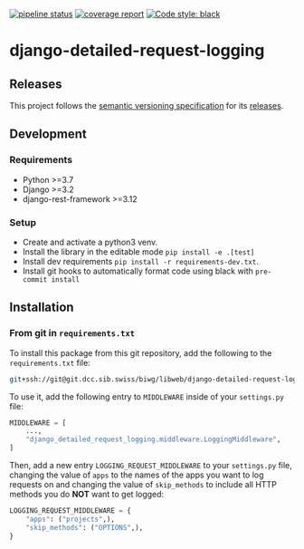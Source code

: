 [![pipeline status](https://git.dcc.sib.swiss/biwg/libweb/django-detailed-request-logging/badges/dev/pipeline.svg)](https://git.dcc.sib.swiss/biwg/libweb/django-detailed-request-logging/-/commits/dev)
[![coverage report](https://git.dcc.sib.swiss/biwg/libweb/django-detailed-request-logging/badges/dev/coverage.svg)](https://git.dcc.sib.swiss/biwg/libweb/django-detailed-request-logging/-/commits/dev)
[![Code style: black](https://img.shields.io/badge/code%20style-black-000000.svg)](https://github.com/psf/black)

# django-detailed-request-logging

## Releases

This project follows the [semantic versioning specification](https://semver.org/) for its [releases](https://git.dcc.sib.swiss/biwg/libweb/django-detailed-request-logging/-/releases).

## Development

### Requirements

- Python >=3.7
- Django >=3.2
- django-rest-framework >=3.12

### Setup

- Create and activate a python3 venv.
- Install the library in the editable mode `pip install -e .[test]`
- Install dev requirements `pip install -r requirements-dev.txt`.
- Install git hooks to automatically format code using black with `pre-commit install`

## Installation

### From git in `requirements.txt`

To install this package from this git repository, add the following to the `requirements.txt` file:

```bash
git+ssh://git@git.dcc.sib.swiss/biwg/libweb/django-detailed-request-logging.git@master#egg=django-detailed-request-logging
```

To use it, add the following entry to `MIDDLEWARE` inside of your `settings.py` file:

```python
MIDDLEWARE = [
    ...,
    "django_detailed_request_logging.middleware.LoggingMiddleware",
]
```

Then, add a new entry `LOGGING_REQUEST_MIDDLEWARE` to your `settings.py` file, changing the value of `apps` to the
names of the apps you want to log requests on and changing the value of `skip_methods` to include all HTTP methods
you do **NOT** want to get logged:

```python
LOGGING_REQUEST_MIDDLEWARE = {
    "apps": ("projects",),
    "skip_methods": ("OPTIONS",),
}
```
